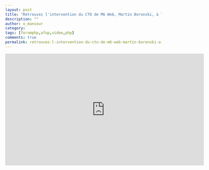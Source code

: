 ```yaml
---
layout: post
title: "Retrouvez l'intervention du CTO de M6 Web, Martin Boronski, à la table ronde du Forum PHP 2012"
description: ""
author: o_mansour
category: 
tags: [forumphp,afup,video,php] 
comments: true  
permalink: retrouvez-l-intervention-du-cto-de-m6-web-martin-boronski-a-la-table-ronde-du-forum-php-2012
---
```


<iframe allowfullscreen="" frameborder="0" height="360" src="https://www.youtube.com/embed/4ex9UIfQ2Aw?wmode=transparent&fs=1&feature=oembed" width="640"></iframe>

